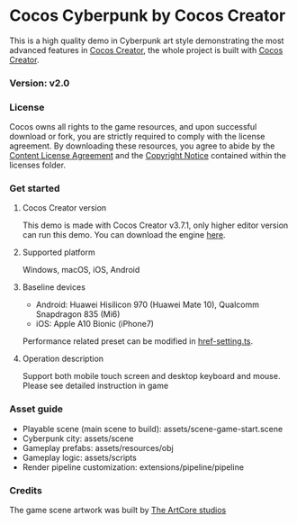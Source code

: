 # Cocos Cyberpunk by Cocos Creator

This is a high quality demo in Cyberpunk art style demonstrating the most advanced features in [Cocos Creator](https://www.cocos.com/en/creator), the whole project is built with [Cocos Creator](https://www.cocos.com/en/creator).

### Version: v2.0

### License

Cocos owns all rights to the game resources, and upon successful download or fork, you are strictly required to comply with the license agreement. By downloading these resources, you agree to abide by the [Content License Agreement](./licenses/Cocos%20Cyberpunnk%20Content%20License%20Agreement.md) and the [Copyright Notice](./licenses/Cocos%20Cyberpunk%20Copyright%20Notice.md) contained within the licenses folder.

### Get started

1. Cocos Creator version

    This demo is made with Cocos Creator v3.7.1, only higher editor version can run this demo. You can download the engine [here](https://www.cocos.com/en/creator-download).

2. Supported platform

    Windows, macOS, iOS, Android

3. Baseline devices

    - Android: Huawei Hisilicon 970 (Huawei Mate 10), Qualcomm Snapdragon 835 (Mi6)
    - iOS: Apple A10 Bionic (iPhone7)

    Performance related preset can be modified in [href-setting.ts](./extensions/pipeline/pipeline/settings/href-setting.ts).

4. Operation description

    Support both mobile touch screen and desktop keyboard and mouse. Please see detailed instruction in game

### Asset guide

- Playable scene (main scene to build): assets/scene-game-start.scene
- Cyberpunk city: assets/scene
- Gameplay prefabs: assets/resources/obj
- Gameplay logic: assets/scripts
- Render pipeline customization: extensions/pipeline/pipeline

### Credits

The game scene artwork was built by [The ArtCore studios](http://www.artcore-studios.com/)
